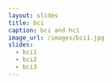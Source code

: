 ```yaml
---
layout: slides
title: bci
caption: bci and hci
image_url: /images/bci1.jpg
slides:
  - bci1
  - bci2
  - bci3
---
```

